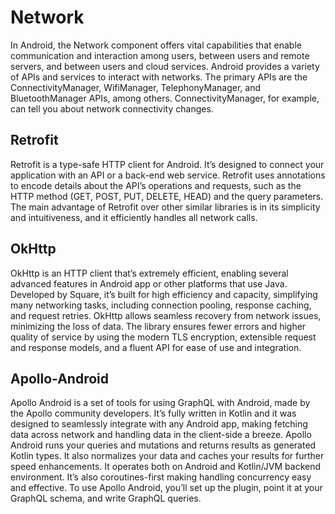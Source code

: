 # Network

In Android, the Network component offers vital capabilities that enable communication and interaction among users, between users and remote servers, and between users and cloud services. Android provides a variety of APIs and services to interact with networks. The primary APIs are the ConnectivityManager, WifiManager, TelephonyManager, and BluetoothManager APIs, among others. ConnectivityManager, for example, can tell you about network connectivity changes.

## Retrofit

Retrofit is a type-safe HTTP client for Android. It’s designed to connect your application with an API or a back-end web service. Retrofit uses annotations to encode details about the API’s operations and requests, such as the HTTP method (GET, POST, PUT, DELETE, HEAD) and the query parameters. The main advantage of Retrofit over other similar libraries is in its simplicity and intuitiveness, and it efficiently handles all network calls.

## OkHttp

OkHttp is an HTTP client that’s extremely efficient, enabling several advanced features in Android app or other platforms that use Java. Developed by Square, it’s built for high efficiency and capacity, simplifying many networking tasks, including connection pooling, response caching, and request retries. OkHttp allows seamless recovery from network issues, minimizing the loss of data. The library ensures fewer errors and higher quality of service by using the modern TLS encryption, extensible request and response models, and a fluent API for ease of use and integration.

## Apollo-Android

Apollo Android is a set of tools for using GraphQL with Android, made by the Apollo community developers. It’s fully written in Kotlin and it was designed to seamlessly integrate with any Android app, making fetching data across network and handling data in the client-side a breeze. Apollo Android runs your queries and mutations and returns results as generated Kotlin types. It also normalizes your data and caches your results for further speed enhancements. It operates both on Android and Kotlin/JVM backend environment. It’s also coroutines-first making handling concurrency easy and effective. To use Apollo Android, you’ll set up the plugin, point it at your GraphQL schema, and write GraphQL queries.
